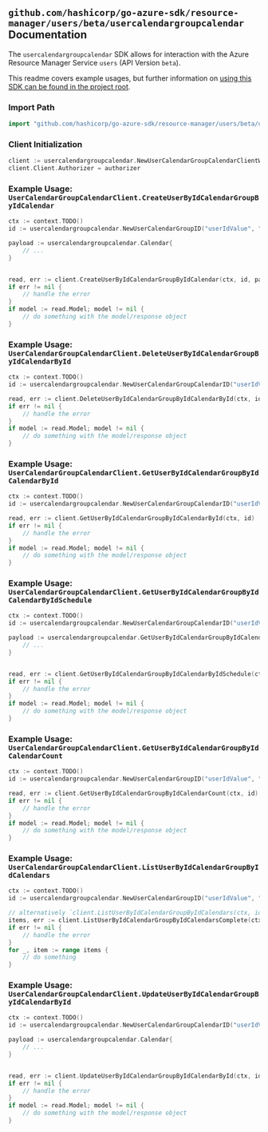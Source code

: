 
## `github.com/hashicorp/go-azure-sdk/resource-manager/users/beta/usercalendargroupcalendar` Documentation

The `usercalendargroupcalendar` SDK allows for interaction with the Azure Resource Manager Service `users` (API Version `beta`).

This readme covers example usages, but further information on [using this SDK can be found in the project root](https://github.com/hashicorp/go-azure-sdk/tree/main/docs).

### Import Path

```go
import "github.com/hashicorp/go-azure-sdk/resource-manager/users/beta/usercalendargroupcalendar"
```


### Client Initialization

```go
client := usercalendargroupcalendar.NewUserCalendarGroupCalendarClientWithBaseURI("https://management.azure.com")
client.Client.Authorizer = authorizer
```


### Example Usage: `UserCalendarGroupCalendarClient.CreateUserByIdCalendarGroupByIdCalendar`

```go
ctx := context.TODO()
id := usercalendargroupcalendar.NewUserCalendarGroupID("userIdValue", "calendarGroupIdValue")

payload := usercalendargroupcalendar.Calendar{
	// ...
}


read, err := client.CreateUserByIdCalendarGroupByIdCalendar(ctx, id, payload)
if err != nil {
	// handle the error
}
if model := read.Model; model != nil {
	// do something with the model/response object
}
```


### Example Usage: `UserCalendarGroupCalendarClient.DeleteUserByIdCalendarGroupByIdCalendarById`

```go
ctx := context.TODO()
id := usercalendargroupcalendar.NewUserCalendarGroupCalendarID("userIdValue", "calendarGroupIdValue", "calendarIdValue")

read, err := client.DeleteUserByIdCalendarGroupByIdCalendarById(ctx, id)
if err != nil {
	// handle the error
}
if model := read.Model; model != nil {
	// do something with the model/response object
}
```


### Example Usage: `UserCalendarGroupCalendarClient.GetUserByIdCalendarGroupByIdCalendarById`

```go
ctx := context.TODO()
id := usercalendargroupcalendar.NewUserCalendarGroupCalendarID("userIdValue", "calendarGroupIdValue", "calendarIdValue")

read, err := client.GetUserByIdCalendarGroupByIdCalendarById(ctx, id)
if err != nil {
	// handle the error
}
if model := read.Model; model != nil {
	// do something with the model/response object
}
```


### Example Usage: `UserCalendarGroupCalendarClient.GetUserByIdCalendarGroupByIdCalendarByIdSchedule`

```go
ctx := context.TODO()
id := usercalendargroupcalendar.NewUserCalendarGroupCalendarID("userIdValue", "calendarGroupIdValue", "calendarIdValue")

payload := usercalendargroupcalendar.GetUserByIdCalendarGroupByIdCalendarByIdScheduleRequest{
	// ...
}


read, err := client.GetUserByIdCalendarGroupByIdCalendarByIdSchedule(ctx, id, payload)
if err != nil {
	// handle the error
}
if model := read.Model; model != nil {
	// do something with the model/response object
}
```


### Example Usage: `UserCalendarGroupCalendarClient.GetUserByIdCalendarGroupByIdCalendarCount`

```go
ctx := context.TODO()
id := usercalendargroupcalendar.NewUserCalendarGroupID("userIdValue", "calendarGroupIdValue")

read, err := client.GetUserByIdCalendarGroupByIdCalendarCount(ctx, id)
if err != nil {
	// handle the error
}
if model := read.Model; model != nil {
	// do something with the model/response object
}
```


### Example Usage: `UserCalendarGroupCalendarClient.ListUserByIdCalendarGroupByIdCalendars`

```go
ctx := context.TODO()
id := usercalendargroupcalendar.NewUserCalendarGroupID("userIdValue", "calendarGroupIdValue")

// alternatively `client.ListUserByIdCalendarGroupByIdCalendars(ctx, id)` can be used to do batched pagination
items, err := client.ListUserByIdCalendarGroupByIdCalendarsComplete(ctx, id)
if err != nil {
	// handle the error
}
for _, item := range items {
	// do something
}
```


### Example Usage: `UserCalendarGroupCalendarClient.UpdateUserByIdCalendarGroupByIdCalendarById`

```go
ctx := context.TODO()
id := usercalendargroupcalendar.NewUserCalendarGroupCalendarID("userIdValue", "calendarGroupIdValue", "calendarIdValue")

payload := usercalendargroupcalendar.Calendar{
	// ...
}


read, err := client.UpdateUserByIdCalendarGroupByIdCalendarById(ctx, id, payload)
if err != nil {
	// handle the error
}
if model := read.Model; model != nil {
	// do something with the model/response object
}
```
